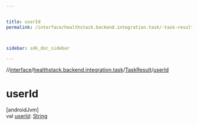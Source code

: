 ```yaml
---


title: userId
permalink: /interface/healthstack.backend.integration.task/-task-result/user-id.html



sidebar: sdk_doc_sidebar

---
```



//[interface](/bi_interface.html)/[healthstack.backend.integration.task](../index.html)/[TaskResult](index.html)/[userId](user-id.html)



# userId



[androidJvm]\
val [userId](user-id.html): [String](https://kotlinlang.org/api/latest/jvm/stdlib/kotlin/-string/index.html)






